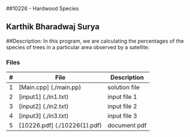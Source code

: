 ##10226 - Hardwood Species
## Karthik Bharadwaj Surya

##Description: In this program, we are calculating the percentages of the species of trees in a particular area observed by a satellite. 

### Files

|   #   | File                          | Description                                        |
| :---: | ----------------------------- | -------------------------------------------------- |
|   1   | [Main.cpp] (./main.pp)        | solution file                                      | 
|   2   | [input1]  (./in1.txt)         | input file 1                                       |
|   3   | [input2]  (./in2.txt)         | input file 2                                       |
|   4   | [input3]   (./in3.txt)        | input file 3                                       |
|   5   | [10226.pdf] (./10226(1).pdf)  | document pdf                                       |
